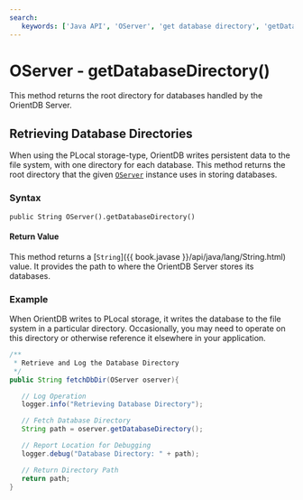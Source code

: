 ```yaml
---
search:
   keywords: ['Java API', 'OServer', 'get database directory', 'getDatabaseDirectory']
---
```


# OServer - getDatabaseDirectory()

This method returns the root directory for databases handled by the OrientDB Server.

## Retrieving Database Directories

When using the PLocal storage-type, OrientDB writes persistent data to the file system, with one directory for each database.  This method returns the root directory that the given [`OServer`](../OServer.md) instance uses in storing databases.

### Syntax

```
public String OServer().getDatabaseDirectory()
```

#### Return Value

This method returns a [`String`]({{ book.javase }}/api/java/lang/String.html) value.  It provides the path to where the OrientDB Server stores its databases.

### Example

When OrientDB writes to PLocal storage, it writes the database to the file system in a particular directory.  Occasionally, you may need to operate on this directory or otherwise reference it elsewhere in your application.

```java
/**
 * Retrieve and Log the Database Directory
 */
public String fetchDbDir(OServer oserver){

   // Log Operation
   logger.info("Retrieving Database Directory");

   // Fetch Database Directory
   String path = oserver.getDatabaseDirectory();

   // Report Location for Debugging
   logger.debug("Database Directory: " + path);

   // Return Directory Path
   return path;
}
```
